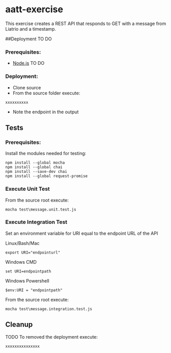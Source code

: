 # aatt-exercise

 This exercise creates a REST API that responds to GET with a message from Liatrio and a timestamp.

##Deployment
 TO DO

### Prerequisites:

- [Node.js](https://nodejs.org/en/download/)
TO DO

### Deployment:

- Clone source
- From the source folder execute:

```
xxxxxxxxxx
```

- Note the endpoint in the output

## Tests

### Prerequisites:

Install the modules needed for testing:
```
npm install --global mocha
npm install --global chai
npm install --save-dev chai
npm install --global request-promise
```

### Execute Unit Test

From the source root execute:

```
mocha test\message.unit.test.js
```

### Execute Integration Test

Set an environment variable for URI equal to the endpoint URL of the API

Linux/Bash/Mac

```
export URI="endpointurl"
```

Windows CMD

```
set URI=endpointpath
```

Windows Powershell

```
$env:URI = "endpointpath"
```

From the source root execute:

```
mocha test\message.integration.test.js
```

## Cleanup
TODO
To removed the deployment execute:

```
xxxxxxxxxxxxxxx
```
